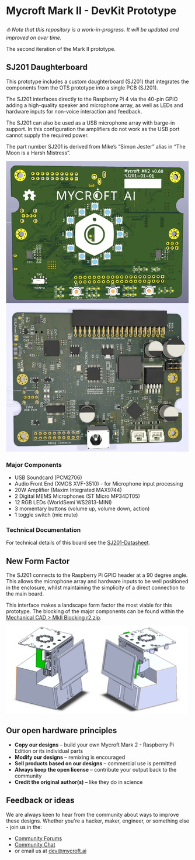 # Mycroft Mark II - DevKit Prototype

*⛵️ Note that this repository is a work-in-progress. It will be updated and improved on over time.*

The second iteration of the Mark II prototype. 

## SJ201 Daughterboard
This prototype includes a custom daughterboard (SJ201) that integrates the components from the OTS prototype into a single PCB (SJ201).

The SJ201 interfaces directly to the Raspberry Pi 4 via the 40-pin GPIO adding a high-quality speaker and microphone array, as well as LEDs and hardware inputs for non-voice interaction and feedback.

The SJ201 can also be used as a USB microphone array with barge-in support. In this configuration the amplifiers do not work as the USB port cannot supply the required power.

The part number SJ201 is derived from Mike’s “Simon Jester” alias in “The Moon is a Harsh Mistress”.

<img src="./images/pcb-render-v0.60-back.png" width="500">
<img src="./images/pcb-render-v0.60-front.png" width="500">

### Major Components
* USB Soundcard (PCM2706)
* Audio Front End (XMOS XVF-3510) - for Microphone input processing
* 20W Amplifier (Maxim Integrated MAX9744)
* 2 Digital MEMS Microphones (ST Micro MP34DT05)
* 12 RGB LEDs (WorldSemi WS2813-MINI)
* 3 momentary buttons (volume up, volume down, action)
* 1 toggle switch (mic mute)

### Technical Documentation
For technical details of this board see the [SJ201-Datasheet](./KiCAD/SJ201-Raspberry%20Pi%204%20Daughterboard/README.md).

## New Form Factor
The SJ201 connects to the Raspberry Pi GPIO header at a 90 degree angle. This allows the microphone array and hardware inputs to be well positioned in the enclosure, whilst maintaining the simplicity of a direct connection to the main board. 

This interface makes a landscape form factor the most viable for this prototype. The blocking of the major components can be found within the [Mechanical CAD > MkII Blocking r2.zip](./Mechanical%20Cad/MkII%20Blocking%20r2.zip). 

<img src="./images/Mark II Mechanical Blocking.png" width="500">

## Our open hardware principles
* **Copy our designs** – build your own Mycroft Mark 2 - Raspberry Pi Edition or its individual parts
* **Modify our designs** – remixing is encouraged
* **Sell products based on our designs** – commercial use is permitted
* **Always keep the open license** – contribute your output back to the community
* **Credit the original author(s)** – like they do in science

## Feedback or ideas

We are always keen to hear from the community about ways to improve these designs. Whether you're a hacker, maker, engineer, or something else - join us in the:
- [Community Forums](https://community.mycroft.ai)
- [Community Chat](https://chat.mycroft.ai)
- or email us at [dev@mycroft.ai](mailto:dev@mycroft.ai)
